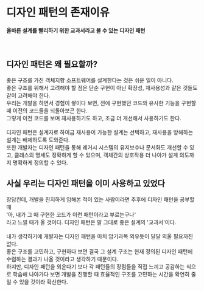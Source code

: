 # 디자인 패턴의 존재이유
**올바른 설계를 빨리하기 위한 교과서라고 볼 수 있는 디자인 패턴**
<br />
<br />
<br />

## 디자인 패턴은 왜 필요할까?
좋은 구조를 가진 객체지향 소프트웨어를 설계한다는 것은 쉬운 일이 아니다.  
좋은 구조를 위해서 고려해야 할 점은 단순 구현이 아닌 확장성, 재사용성과 같은 것들도 같이 고려해야 한다.  
우리는 개발을 하면서 경험이 쌓이다 보면, 전에 구현했던 코드와 유사한 기능을 구현할 때 이전의 코드들을 되돌아보곤 한다.  
그렇게 이전 코드를 보며 재사용하기도 하고, 조금 더 개선해서 사용하기도 한다.  
<br />
디자인 패턴은 설계자로 하여금 재사용이 가능한 설계는 선택하고, 재사용을 방해하는 설계는 배제하도록 도와준다.  
또한 개발자는 디자인 패턴을 통해 레거시 시스템의 유지보수나 문서화도 개선할 수 있고, 클래스의 명세도 정확하게 할 수 있으며, 객체간의 상호작용 더 나아가 설계 의도까지 명확하게 정의할 수 있다.

## 사실 우리는 디자인 패턴을 이미 사용하고 있었다
장담컨데, 개발을 진지하게 임해본 적이 있는 사람이라면 추후에 디자인 패턴을 공부할 때  
'아, 내가 그 때 구현한 코드가 이런 패턴이라고 부르는구나'  
라고 느낄 때가 올 것이다. 디자인 패턴은 말 그대로 좋은 설계의 '교과서'이다.  
<br />
내가 생각하기에 개발자는 디자인 패턴을 마치 암기과목 외우듯이 달달 외울 필요까진 없다.  
좋은 구조를 고민하고, 구현하다 보면 결국 그 설계 구조는 현재 정의된 디자인 패턴에 수렴하는 결과가 나올 것이라고 생각하기 때문이다.  
하지만, 디자인 패턴을 외운다기 보다 각 패턴들의 장점들을 직접 느끼고 공감하는 식으로 학습해 나아가다 보면 개발을 진행할 때 효율적인 구조를 고민하는 시간을 확연히 줄일 수 있을 것이라 확신한다.